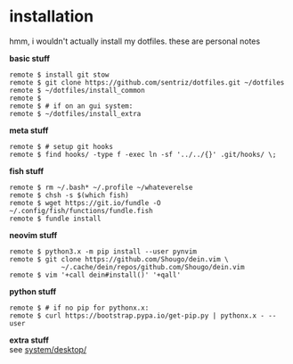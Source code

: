 # installation
hmm, i wouldn't actually install my dotfiles. these are personal notes

**basic stuff**
```shell
remote $ install git stow
remote $ git clone https://github.com/sentriz/dotfiles.git ~/dotfiles
remote $ ~/dotfiles/install_common
remote $
remote $ # if on an gui system:
remote $ ~/dotfiles/install_extra 
```

**meta stuff**
```shell
remote $ # setup git hooks
remote $ find hooks/ -type f -exec ln -sf '../../{}' .git/hooks/ \;
```

**fish stuff**
```shell
remote $ rm ~/.bash* ~/.profile ~/whateverelse
remote $ chsh -s $(which fish)
remote $ wget https://git.io/fundle -O ~/.config/fish/functions/fundle.fish
remote $ fundle install
```

**neovim stuff**
```shell
remote $ python3.x -m pip install --user pynvim
remote $ git clone https://github.com/Shougo/dein.vim \
             ~/.cache/dein/repos/github.com/Shougo/dein.vim
remote $ vim '+call dein#install()' '+qall'
```

**python stuff**
```shell
remote $ # if no pip for pythonx.x:
remote $ curl https://bootstrap.pypa.io/get-pip.py | pythonx.x - --user
```

**extra stuff**  
see [system/desktop/](https://github.com/sentriz/dotfiles/tree/master/system/desktop)
